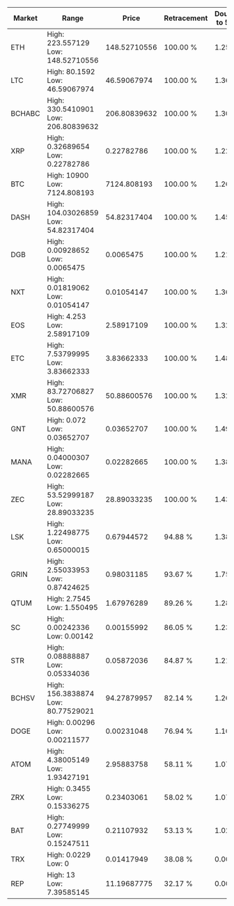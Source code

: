 | Market | Range | Price| Retracement | Doubles to 50% |
| --- | --- | --- | --- | --- |
| ETH | High: 223.557129<br />Low: 148.52710556 | 148.52710556 | 100.00 % | 1.25 |
| LTC | High: 80.1592<br />Low: 46.59067974 | 46.59067974 | 100.00 % | 1.36 |
| BCHABC | High: 330.5410901<br />Low: 206.80839632 | 206.80839632 | 100.00 % | 1.30 |
| XRP | High: 0.32689654<br />Low: 0.22782786 | 0.22782786 | 100.00 % | 1.22 |
| BTC | High: 10900<br />Low: 7124.808193 | 7124.808193 | 100.00 % | 1.26 |
| DASH | High: 104.03026859<br />Low: 54.82317404 | 54.82317404 | 100.00 % | 1.45 |
| DGB | High: 0.00928652<br />Low: 0.0065475 | 0.0065475 | 100.00 % | 1.21 |
| NXT | High: 0.01819062<br />Low: 0.01054147 | 0.01054147 | 100.00 % | 1.36 |
| EOS | High: 4.253<br />Low: 2.58917109 | 2.58917109 | 100.00 % | 1.32 |
| ETC | High: 7.53799995<br />Low: 3.83662333 | 3.83662333 | 100.00 % | 1.48 |
| XMR | High: 83.72706827<br />Low: 50.88600576 | 50.88600576 | 100.00 % | 1.32 |
| GNT | High: 0.072<br />Low: 0.03652707 | 0.03652707 | 100.00 % | 1.49 |
| MANA | High: 0.04000307<br />Low: 0.02282665 | 0.02282665 | 100.00 % | 1.38 |
| ZEC | High: 53.52999187<br />Low: 28.89033235 | 28.89033235 | 100.00 % | 1.43 |
| LSK | High: 1.22498775<br />Low: 0.65000015 | 0.67944572 | 94.88 % | 1.38 |
| GRIN | High: 2.55033953<br />Low: 0.87424625 | 0.98031185 | 93.67 % | 1.75 |
| QTUM | High: 2.7545<br />Low: 1.550495 | 1.67976289 | 89.26 % | 1.28 |
| SC | High: 0.00242336<br />Low: 0.00142 | 0.00155992 | 86.05 % | 1.23 |
| STR | High: 0.08888887<br />Low: 0.05334036 | 0.05872036 | 84.87 % | 1.21 |
| BCHSV | High: 156.3838874<br />Low: 80.77529021 | 94.27879957 | 82.14 % | 1.26 |
| DOGE | High: 0.00296<br />Low: 0.00211577 | 0.00231048 | 76.94 % | 1.10 |
| ATOM | High: 4.38005149<br />Low: 1.93427191 | 2.95883758 | 58.11 % | 1.07 |
| ZRX | High: 0.3455<br />Low: 0.15336275 | 0.23403061 | 58.02 % | 1.07 |
| BAT | High: 0.27749999<br />Low: 0.15247511 | 0.21107932 | 53.13 % | 1.02 |
| TRX | High: 0.0229<br />Low: 0 | 0.01417949 | 38.08 % | 0.00 |
| REP | High: 13<br />Low: 7.39585145 | 11.19687775 | 32.17 % | 0.00 |

